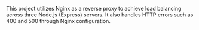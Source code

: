 This project utilizes Nginx as a reverse proxy to achieve load balancing across three Node.js (Express) servers. It also handles HTTP errors such as 400 and 500 through Nginx configuration.
